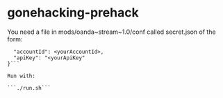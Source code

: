 # gonehacking-prehack

You need a file in mods/oanda~stream~1.0/conf called secret.json of the form:

```{
  "accountId": <yourAccountId>,
  "apiKey": "<yourApiKey"
}```

Run with:

```./run.sh```
